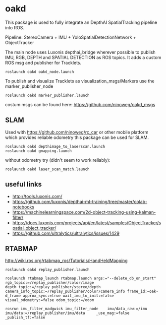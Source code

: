 # oakd
This package is used to fully integrate an DepthAI SpatialTracking pipeline into ROS.

Pipeline: StereoCamera + IMU + YoloSpatialDetectionNetwork + ObjectTracker

The main node uses Luxonis depthai_bridge wherever possible to publish IMU, RGB, DEPTH and SPATIAL DETECTION as ROS topics. It adds a custom ROS msg and publisher for Tracklets. 

```
roslaunch oakd oakd_node.launch
```

To publish and visualize Tracklets as visualization_msgs/Markers use the marker_publisher_node

```
roslaunch oakd marker_publisher.launch
```

costum msgs can be found here: https://github.com/ninoweg/oakd_msgs

## SLAM
Used with https://github.com/ninoweg/rc_car or other mobile platform which provides reliable odometry this package can be used for SLAM.
```
roslaunch oakd depthimage_to_laserscan.launch
roslaunch oakd gmapping.launch
```
without odometry try (didn't seem to work reliably):
```
roslaunch oakd laser_scan_match.launch
```

## useful links
* http://tools.luxonis.com/
* https://github.com/luxonis/depthai-ml-training/tree/master/colab-notebooks
* https://machinelearningspace.com/2d-object-tracking-using-kalman-filter/
* https://docs.luxonis.com/projects/api/en/latest/samples/ObjectTracker/spatial_object_tracker/
* https://github.com/ultralytics/ultralytics/issues/1429


## RTABMAP
http://wiki.ros.org/rtabmap_ros/Tutorials/HandHeldMapping
```
roslaunch oakd replay_publisher.launch 
```
```
roslaunch rtabmap_launch rtabmap.launch args:="--delete_db_on_start" rgb_topic:=/replay_publisher/color/image depth_topic:=/replay_publisher/stereo/depth camera_info_topic:=/replay_publisher/color/camera_info frame_id:=oak-d_frame approx_sync:=true wait_imu_to_init:=false visual_odometry:=false odom_topic:=/odom
```
```
rosrun imu_filter_madgwick imu_filter_node    imu/data_raw:=/imu    imu/data:=/replay_publisher/imu/data     _use_mag:=false    _publish_tf:=false
```

